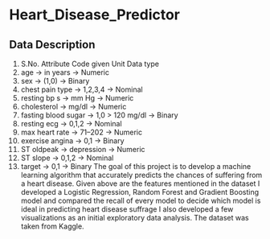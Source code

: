 # Heart_Disease_Predictor
## Data Description
1. S.No. Attribute Code given Unit Data type 
2. age -> in years -> Numeric 
3. sex -> (1,0) -> Binary
4. chest pain type -> 1,2,3,4 -> Nominal
5. resting bp s -> mm Hg -> Numeric
6. cholesterol -> mg/dl -> Numeric
7. fasting blood sugar -> 1,0 > 120 mg/dl -> Binary
8. resting ecg -> 0,1,2 -> Nominal
9. max heart rate -> 71–202 -> Numeric
10. exercise angina ->  0,1 -> Binary
11. ST oldpeak -> depression -> Numeric
12. ST slope -> 0,1,2 -> Nominal
13. target -> 0,1 -> Binary
The goal of this project is to develop a machine learning algorithm that accurately predicts the chances of suffering from a heart disease. Given above are the features mentioned in the dataset
I developed a Logistic Regression, Random Forest and Gradient Boosting model and compared the recall of every model to decide which model is ideal in predicting heart disease suffrage
I also developed a few visualizations as an initial exploratory data analysis. The dataset was taken from Kaggle.
